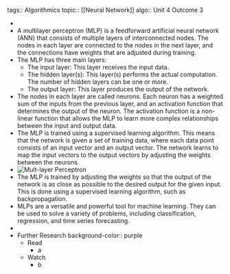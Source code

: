 tags:: Algorithmics
topic:: [[Neural Network]]
algo:: Unit 4 Outcome 3

-
- A multilayer perceptron (MLP) is a feedforward artificial neural network (ANN) that consists of multiple layers of interconnected nodes. The nodes in each layer are connected to the nodes in the next layer, and the connections have weights that are adjusted during training.
- The MLP has three main layers:
	- The input layer: This layer receives the input data.
	- The hidden layer(s): This layer(s) performs the actual computation. The number of hidden layers can be one or more.
	- The output layer: This layer produces the output of the network.
- The nodes in each layer are called neurons. Each neuron has a weighted sum of the inputs from the previous layer, and an activation function that determines the output of the neuron. The activation function is a non-linear function that allows the MLP to learn more complex relationships between the input and output data.
- The MLP is trained using a supervised learning algorithm. This means that the network is given a set of training data, where each data point consists of an input vector and an output vector. The network learns to map the input vectors to the output vectors by adjusting the weights between the neurons.
- ![Mult-layer Perceptron](https://i.stack.imgur.com/5SkqL.png)
- The MLP is trained by adjusting the weights so that the output of the network is as close as possible to the desired output for the given input. This is done using a supervised learning algorithm, such as backpropagation.
- MLPs are a versatile and powerful tool for machine learning. They can be used to solve a variety of problems, including classification, regression, and time series forecasting.
-
- Further Research
  background-color:: purple
	- Read
		- a
	- Watch
		- b
